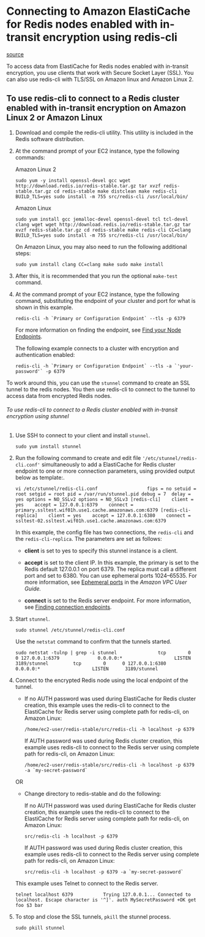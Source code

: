 # Connecting to Amazon ElastiCache for Redis nodes enabled with in-transit encryption using redis-cli

[source](https://docs.aws.amazon.com/AmazonElastiCache/latest/red-ug/in-transit-encryption.html?icmpid=docs_console_unmapped#in-transit-encryption-enable)

To access data from ElastiCache for Redis nodes enabled with in-transit encryption, you use clients that work with Secure Socket Layer (SSL). You can also use redis-cli with TLS/SSL on Amazon linux and Amazon Linux 2.

## To use redis-cli to connect to a Redis cluster enabled with in-transit encryption on Amazon Linux 2 or Amazon Linux

1.  Download and compile the redis-cli utility. This utility is included in the Redis software distribution.
    
2.  At the command prompt of your EC2 instance, type the following commands:
    
    Amazon Linux 2
    
    `sudo yum -y install openssl-devel gcc wget http://download.redis.io/redis-stable.tar.gz tar xvzf redis-stable.tar.gz cd redis-stable make distclean make redis-cli BUILD_TLS=yes sudo install -m 755 src/redis-cli /usr/local/bin/`
    
    Amazon Linux
    
    `sudo yum install gcc jemalloc-devel openssl-devel tcl tcl-devel clang wget wget http://download.redis.io/redis-stable.tar.gz tar xvzf redis-stable.tar.gz cd redis-stable make redis-cli CC=clang BUILD_TLS=yes sudo install -m 755 src/redis-cli /usr/local/bin/`
    
    On Amazon Linux, you may also need to run the following additional steps:
    
    `sudo yum install clang CC=clang make sudo make install`
    
3.  After this, it is recommended that you run the optional `make-test` command.
    
4.  At the command prompt of your EC2 instance, type the following command, substituting the endpoint of your cluster and port for what is shown in this example.
    
    ``redis-cli -h `Primary or Configuration Endpoint` --tls -p 6379``
    
    For more information on finding the endpoint, see [Find your Node Endpoints](https://docs.aws.amazon.com/AmazonElastiCache/latest/red-ug/GettingStarted.ConnectToCacheNode.html#GettingStarted.FindEndpoints).
    
    The following example connects to a cluster with encryption and authentication enabled:
    
    ``redis-cli -h `Primary or Configuration Endpoint` --tls -a `'your-password'` -p 6379``
    

To work around this, you can use the `stunnel` command to create an SSL tunnel to the redis nodes. You then use redis-cli to connect to the tunnel to access data from encrypted Redis nodes.

###### To use redis-cli to connect to a Redis cluster enabled with in-transit encryption using stunnel

1.  Use SSH to connect to your client and install `stunnel`.
    
    `sudo yum install stunnel`
    
2.  Run the following command to create and edit file `'/etc/stunnel/redis-cli.conf'` simultaneously to add a ElastiCache for Redis cluster endpoint to one or more connection parameters, using provided output below as template:.
    
    `vi /etc/stunnel/redis-cli.conf  				 fips = no setuid = root setgid = root pid = /var/run/stunnel.pid debug = 7  delay = yes options = NO_SSLv2 options = NO_SSLv3 [redis-cli]    client = yes    accept = 127.0.0.1:6379    connect = primary.ssltest.wif01h.use1.cache.amazonaws.com:6379 [redis-cli-replica]    client = yes    accept = 127.0.0.1:6380    connect = ssltest-02.ssltest.wif01h.use1.cache.amazonaws.com:6379`
    
    In this example, the config file has two connections, the `redis-cli` and the `redis-cli-replica`. The parameters are set as follows:
    
    *   **client** is set to yes to specify this stunnel instance is a client.
        
    *   **accept** is set to the client IP. In this example, the primary is set to the Redis default 127.0.0.1 on port 6379. The replica must call a different port and set to 6380. You can use ephemeral ports 1024–65535. For more information, see [Ephemeral ports](https://docs.aws.amazon.com/AmazonVPC/latest/UserGuide/VPC_ACLs.html#VPC_ACLs_Ephemeral_Ports) in the _Amazon VPC User Guide._
        
    *   **connect** is set to the Redis server endpoint. For more information, see [Finding connection endpoints](./Endpoints.html).
        
    
3.  Start `stunnel`.
    
    `sudo stunnel /etc/stunnel/redis-cli.conf`
    
    Use the `netstat` command to confirm that the tunnels started.
    
    `sudo netstat -tulnp | grep -i stunnel 				 tcp        0      0 127.0.0.1:6379              0.0.0.0:*                   LISTEN      3189/stunnel         tcp        0      0 127.0.0.1:6380              0.0.0.0:*                   LISTEN      3189/stunnel`
    
4.  Connect to the encrypted Redis node using the local endpoint of the tunnel.
    
    *   If no AUTH password was used during ElastiCache for Redis cluster creation, this example uses the redis-cli to connect to the ElastiCache for Redis server using complete path for redis-cli, on Amazon Linux:
        
        `/home/ec2-user/redis-stable/src/redis-cli -h localhost -p 6379`
        
        If AUTH password was used during Redis cluster creation, this example uses redis-cli to connect to the Redis server using complete path for redis-cli, on Amazon Linux:
        
         `` /home/ec2-user/redis-stable/src/redis-cli -h localhost -p 6379 -a `my-secret-password` ``
        
    
    OR
    
    *   Change directory to redis-stable and do the following:
        
        If no AUTH password was used during ElastiCache for Redis cluster creation, this example uses the redis-cli to connect to the ElastiCache for Redis server using complete path for redis-cli, on Amazon Linux:
        
        `src/redis-cli -h localhost -p 6379`
        
        If AUTH password was used during Redis cluster creation, this example uses redis-cli to connect to the Redis server using complete path for redis-cli, on Amazon Linux:
        
        `` src/redis-cli -h localhost -p 6379 -a `my-secret-password` ``	
        
    
    This example uses Telnet to connect to the Redis server.
    
    `telnet localhost 6379 			 Trying 127.0.0.1... Connected to localhost. Escape character is '^]'. auth MySecretPassword +OK get foo $3 bar`
    
5.  To stop and close the SSL tunnels, `pkill` the stunnel process.
    
    `sudo pkill stunnel`
 
